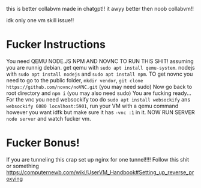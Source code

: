 this is better collabvm made in chatgpt!! it awyy better then noob collabvm!! 

idk only one vm skill issue!!

# Fucker Instructions
You need QEMU NODE.JS NPM AND NOVNC TO RUN THIS SHIT! assuming you are runnig debian. get qemu with `sudo apt install qemu-system`. nodejs with `sudo apt install nodejs` and `sudo apt install npm`. TO get novnc you need to go to the public folder, `mkdir vendor`, `git clone https://github.com/novnc/noVNC.git` (you may need sudo) Now go back to root directory and `npm i` (you may also need sudo) You are fucking ready... For the vnc you need websockify too do `sudo apt install websockify` ans `websockify 6080 localhost:5901`, run your VM with a qemu command however you want idfk but make sure it has `-vnc :1` in it. NOW RUN SERVER `node server` and watch fucker vm.

# Fucker Bonus!
If you are tunneling this crap set up nginx for one tunnel!!!! Follow this shit or something https://computernewb.com/wiki/UserVM_Handbook#Setting_up_reverse_proxying
